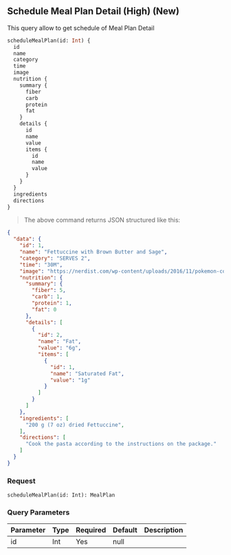 ## Schedule Meal Plan Detail (High) (New)

This query allow to get schedule of Meal Plan Detail

```graphql
scheduleMealPlan(id: Int) {
  id
  name
  category
  time
  image
  nutrition {
    summary {
      fiber
      carb
      protein
      fat
    }
    details {
      id
      name
      value
      items {
        id
        name
        value
      }
    }
  }
  ingredients
  directions
}
```

> The above command returns JSON structured like this:

```json
{
  "data": {
    "id": 1,
    "name": "Fettuccine with Brown Butter and Sage",
    "category": "SERVES 2",
    "time": "30M",
    "image": "https://nerdist.com/wp-content/uploads/2016/11/pokemon-cookbook-feature-11282016.jpg",
    "nutrition": {
      "summary": {
        "fiber": 5,
        "carb": 1,
        "protein": 1,
        "fat": 0
      },
      "details": [
        {
          "id": 2,
          "name": "Fat",
          "value": "6g",
          "items": [
            {
              "id": 1,
              "name": "Saturated Fat",
              "value": "1g"
            }
          ]
        }
      ]
    },
    "ingredients": [
      "200 g (7 oz) dried Fettuccine",
    ],
    "directions": [
      "Cook the pasta according to the instructions on the package."
    ]
  }
}
```

### Request

`scheduleMealPlan(id: Int): MealPlan`

### Query Parameters

Parameter | Type   | Required | Default | Description
--------- | ------ | -------- | ------- | -----------
id        | Int    | Yes      | null    |